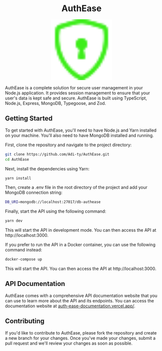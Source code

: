 <div align="center">
    <h1>AuthEase</h1>
    <img src="./images/authease.svg" alt="AuthEase Logo" width="200" height="200" />
</div>

AuthEase is a complete solution for secure user management in your Node.js application. It provides session management to ensure that your user's data is kept safe and secure. AuthEase is built using TypeScript, Node.js, Express, MongoDB, Typegoose, and Zod.

## Getting Started

To get started with AuthEase, you'll need to have Node.js and Yarn installed on your machine. You'll also need to have MongoDB installed and running.

First, clone the repository and navigate to the project directory:

```bash
git clone https://github.com/Adi-ty/AuthEase.git
cd AuthEase
```

Next, install the dependencies using Yarn:

```bash
yarn install
```

Then, create a .env file in the root directory of the project and add your MongoDB connection string:

```bash
DB_URI=mongodb://localhost:27017/db-authease
```

Finally, start the API using the following command:

```bash
yarn dev
```

This will start the API in development mode. You can then access the API at http://localhost:3000.

If you prefer to run the API in a Docker container, you can use the following command instead:

```bash
docker-compose up
```

This will start the API. You can then access the API at http://localhost:3000.

## API Documentation

AuthEase comes with a comprehensive API documentation website that you can use to learn more about the API and its endpoints. You can access the documentation website at [auth-ease-documentation.vercel.app/](https://auth-ease-documentation.vercel.app/).

## Contributing

If you'd like to contribute to AuthEase, please fork the repository and create a new branch for your changes. Once you've made your changes, submit a pull request and we'll review your changes as soon as possible.
